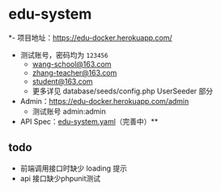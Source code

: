 # edu-system

*- 项目地址：<https://edu-docker.herokuapp.com/>
  - 测试账号，密码均为 `123456`
    - wang-school@163.com 
    - zhang-teacher@163.com 
    - student@163.com
    - 更多详见 database/seeds/config.php UserSeeder 部分
- Admin：<https://edu-docker.herokuapp.com/admin>
  - 测试账号 admin:admin
- API Spec：[edu-system.yaml](edu-system.yaml)（完善中）**

## todo

- 前端调用接口时缺少 loading 提示
- api 接口缺少phpunit测试
